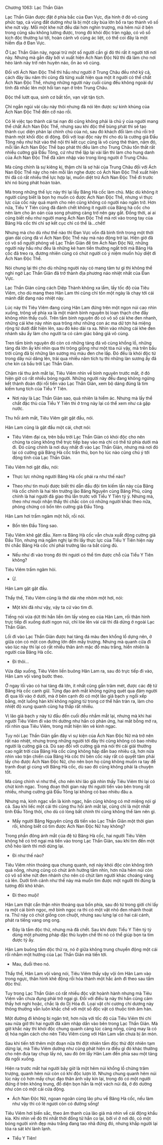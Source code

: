 




Chương 1063: Lạc Thần Giản


Lạc Thần Giản được đặt ở phía bắc của Đan Vực, địa hình ở đó vô cùng phức tạp, cả vùng đất dường như là bị một cây búa lớn bổ ra tạo thành vô số khe nứt vậy. Mỗi một khe nứt đều dài hơn nghìn trượng, mà hẽm núi ở bên trong cũng sâu không lường được, trong đó khói độc tràn ngập, có vô số kịch độc thường lui tới, hoàn cảnh vô cùng ác liệt, có thể coi đây là một hiểm địa ở Đan Vực.

Ở Lạc Thần Giản này, ngoại trừ một số người cần gì đó thì rất ít người tới nơi này. Nhưng mà gần đây bởi vì xuất hiện Ách Nan Độc Nữ thì đã làm cho nơi hẻo lánh này trở nên huyên náo, ồn ào vô cùng.

Đối với Ách Nan Độc Thể thì hầu như người ở Trung Châu đều nhớ kỹ cả, cách đây lâu năm thì cũng đã từng xuất hiện qua một ít người có thể chất Ách Nan Độc Thể, nhưng những người này cuối cùng đều không ngoài dự tính đã nhấc lên một hồi tan nạn ở trên Trung Châu.

Độc thể lướt qua, sinh cơ bất tồn, vạn vật tận tịch.

Chỉ ngắn ngủi vài câu này thôi nhưng đã nói lên được sự kinh khủng của Ách Nan Độc Thể đến cỡ nào rồi.

Có lẽ việc tạo thành cái tai nạn đó cũng không phải là chủ ý của người mang thể chất Ách Nan Độc Thể, nhưng sau khi độc thể bùng phát thì sẽ tạo thành cục diện phản lại chính chủ của nó, sau đó khách đổi làm chủ rồi trở thành một khối độc di động. Đối với loại độc này thì cho dù là cường giả Đấu Tông nếu như hút vào thể nội thì kết cục cũng là vô cùng thê thảm, năm đó, mỗi lần Ách Nan Độc Thể bạo phát thì đều làm cho Trung Châu tổn thất rất nhiều cường giả Đấu Tông, cứ như thế lặp lại vài lần thì làm cho hung danh của Ách Nan Độc Thể đã xâm nhập vào trong lòng người ở Trung Châu.

Mà cũng chính là sự kiêng kị, thậm chí là sợ hãi của Trung Châu đối với Ách Nan Độc Thể này cho nên mỗi lần nghe được có Ách Nan Độc Thể xuất hiện thì đã có rất nhiều thế lực hợp lại, muốn diệt trừ Ách Nan Độc Thể đi trước khi nó bùng phát hoàn toàn.

Mà trong những thế lực này thì lại lấy Băng Hà cốc làm chủ. Mặc dù không ít người cũng biết là bọn họ muốn có được Ách Nan Độc Thể, nhưng vì thực lực của cốc này quá mạnh cho nên cũng không có người nào ngăn trở. Hơn nữa, Tiểu Y Tiên cũng đã đánh chết không ít người của Băng hà cốc cho nên làm cho ân oán của song phương càng trở nên gay gắt. Đồng thời, ai ai cũng biết nếu như người mang Ách Nan Độc Thể mà rơi vào trong tay của Băng Hà cốc thì chỉ sợ kết cục chỉ có thể là…chết!

Nhưng mà cho dù như thế nào thì Đan Vực vốn đã bình tĩnh trong một thời gian dài cũng đã vì Ách Nan Độc Thể này mà náo động trở lại. Hiện giờ đã có vô số người phóng về Lạc Thần Giản để tìm Ách Nan Độc Nữ, những người này hầu như đều là những kẻ ham tiền thưởng ngất trời mà Băng Hà cốc đã treo ra, đương nhiên cũng có chút người có ý niệm muốn hủy diệt đi Ách Nan Độc Thể.

Nói chung lại thì cho dù những người này có mang tâm tư gì thì không thể nghi ngờ Lạc Thần Giản đã trở thành địa phương náo nhiệt nhất của Đan Vực.

Lạc Thần Giản cũng cách Diệp Thành không xa lắm, lấy tốc độ của Tiêu Viêm, cho dù mang theo Hân Lam thì cũng chỉ tốn một ngày là chạy tới cái mảnh đất đang náo nhiệt này.

Lúc này thì Tiêu Viêm đang cùng Hân Lam đứng trên một ngọn núi cao nhìn xuống, trông về phía xa là một mảnh bình nguyên bị loạn thạch che đầy không nhìn thấy cuối. Trên tấm bình nguyên đó có vô số cái khe đen nhanh, những cái khe này nhìn qua trông như những con ác ma dữ tợn há miệng rộng từ dưới đất hiện lên, sau đó kéo dài ra xa. Nhìn vào những cái khe đen nhánh sâu ấy làm cho người ta có cảm giác băng giá vô cùng.

Tren tấm bình nguyên đó còn có những tảng đá vô cùng khổng lồ, những tảng đá lớn ấy khi nhìn qua thì trông giống như một tòa núi vậy, mà trên bầu trời cũng đã bị những làn sương mù màu đen che lấp. Đó đều là khói độc từ trong dãy núi dâng lên, trải qua nhiều năm tích tụ thì những làn sương ấy đã che kín cả bầu trời Lạc Thần Giản.

Chậm rãi thu ánh mắt lại, Tiêu Viêm nhìn về bình nguyên trước mắt, ở đó hiện giờ có rất nhiều bóng người. Những người này đều đang không ngừng kết thành đoàn đội rồi tiến vào Lạc Thần Giản, xem bộ dáng đúng là tìm kiếm tung tích của Tiểu Y Tiên.

- Nơi này là Lạc Thần Giản sao, quả nhiên là hiểm ác. Nhưng mà lấy thể chất đặc thù của Tiểu Y Tiên thì ở trng này lại có thể xem như cá gặp nước.

Thu hồi ánh mắt, Tiêu Viêm gật gật đầu, nói.

Hân Lam cũng là gật đầu một cái, chợt nói:

- Tiêu Viêm đại ca, trên bầu trời Lạc Thần Giản có khói độc cho nên chúng ta cũng không thể trực tiếp bay vào mà chỉ có thể từ phía dưới mà đi. Đó cũng chính là nơi duy nhất đi vào Lạc Thần Giản, nhưng mà nơi đó lại có cường giả Băng Hà cốc trấn thủ, bọn họ lúc nào cũng chú ý tới động tĩnh của Lạc Thần Giản.

Tiêu Viêm hơi gật đầu, nói:

- Thực lực những người Băng Hà cốc phái ra như thế nào?

- Theo như tin muội được biết thì dẫn đầu đội tìm kiếm lần này của Băng Hà cốc chính là hai tên trưởng lão Băng Nguyên cùng Băng Phù, cũng chính là hai người đã giao thủ lần trước với Tiểu Y Tiên tỷ ỷ. Nhưng mà, theo như muội nhận thấy thì chắc còn có những người khác theo nữa, phỏng chừng có bốn tên cường giả Đấu Tông.

Hân Lam hơi trầm ngâm một hồi, rồi nói.

- Bốn tên Đấu Tông sao.

Tiêu Viêm khẽ gật đầu. Xem ra Băng Hà cốc vẫn chưa xuất động cường giả Đấu Tôn, nhưng mà ngẫm nghị lại thì lấy thực lực của Tiểu Y Tiên hiện này thì chắc Băng Hà cốc chỉ phái trưởng lão ra bắt cũng đủ.

- Nếu như đi vào trong đó thì ngươi có thể tìm được chỗ của Tiểu Y Tiên không?

Tiêu Viêm trầm ngâm hỏi.

- Ừ.

Hân Lam gật gật đầu.

Thấy thế, Tiêu Viêm cũng là thở dài nhẹ nhõm một hơi, nói:

- Một khi đã như vậy, vậy ta cứ vào tìm đi.

Tiếng nói vừa dứt thì hắn liền ôm lấy vòng eo của Hân Lam, rồi thân hình trực tiếp đi xuống dưới ngọn núi, chỉ lóe lên vài cái thì đã dừng ở ngoài Lạc Thần Giản.

Lối đi vào Lạc Thần Giản được hai tảng đá màu đen khổng lồ dựng nên, ở giữa còn có một con đường lớn đến mấy trượng. Nhưng mà quanh cửa đi vào lúc này thì lại có rất nhiều thân ảnh mặc đồ màu trắng, hiển nhiên là người của Băng Hà cốc.

- Đi thôi…

Vừa đáp xuống, Tiêu Viêm liền buông Hân Lam ra, sau đó trực tiếp đi vào, Hân Lam vội vàng bước theo.

Ở ngay lối vào có hai tảng đá lớn, ít nhất cũng gần trăm mét, được các đệ tử Băng Hà cốc canh giữ. Từng đạo ánh mắt không ngừng quét qua đám người đi qua lối vào ở dưới, mà ở bên cạnh đó có một lão giả bạch y ngồi xếp bằng, một luồng hàn khí không ngừng từ trong cơ thể hắn tràn ra, làm cho nhiệt độ xung quanh cũng hạ thấp rất nhiều.

Vị lão giả bạch y này từ đầu đến cuối đều nhắm mắt lại, nhưng mà khi hai người Tiêu Viêm đi vào thì dường như hắn có phản ứng, hai mắt bỗng mở ra, rồi nhìn qua Tiêu Viêm, trong mắt hiện lên vẻ kinh ngạc.

Tuy nói Lạc Thần Giản gần đây vì sự kiện của Ách Nan Độc Nữ mà trở nên rất náo nhiệt, nhưng trong những người tới đây thì cũng không có bao nhiêu người là cường giả cả. Dù sao đối với cường giả mà nói thì cái giải thưởng cao ngất trời của Băng Hà cốc cũng không hấp dẫn bao nhiêu cả, hơn nữa nhìn vào trận chiến của Băng Hà cốc thì bên cốc này rất có quyết tâm phải lấy cho được Ách Nan Độc Nữ, cho nên bọn họ cũng không muốn ra tay để tranh đoạt gì cùng với Băng Hà cốc, dù sao đó cũng không phải là chuyện tốt.

Mà cũng chính vì như thế, cho nên khi lão giả nhìn thấy Tiêu Viêm thì lại có chút kinh ngạc. Trong đoạn thời gian này thì người tiến vào bên trong rất nhiều, nhưng cường giả Đấu Tông lại không có bao nhiêu đâu a.

Nhưng mà, kinh ngạc vẫn là kinh ngạc, hắn cũng không có mở miệng nói gì cả. Sau khi liếc một cái thì cũng thu hồi ánh mắt lại, cũng chỉ là một nhất tinh Đấu Tông thôi, cho dù có lòng bất chính thì cũng không thể làm nên gì.

- Mấy người Băng Nguyên cũng đã tiến vào Lạc Thần Giản một thời gian rồi, không biết có tìm được Ách Nan Độc Nữ hay không?

Trong phần đông ánh mắt của đệ tử Băng Hà cốc, hai người Tiêu Viêm không hề có trở ngại mà tiến vào trong Lạc Thần Giản, sau khi tìm đến một chỗ hẻo lánh thì mới dừng lại.

- Đi như thế nào?

Tiêu Viêm nhìn thoáng qua chung quanh, nơi này khói độc còn không tính quá nồng, nhưng cũng có chút ảnh hưởng tầm nhìn, hơn nữa hẽm núi còn có vô số khe nứt đen nhánh cho nên có chút làm người khác choáng váng cả lên. Dưới tình cảnh như thế này mà muốn tìm được một người thì đúng là tương đối khó khăn.

- Đi theo muội!

Hân Lam thật cẩn thận nhìn thoáng qua bốn phía, sau đó từ trong giới chỉ lấy ra một cái bình ngọc, mở bình ngọc ra thì có một vật nhỏ đen nhánh thoát ra. Thứ này có chút giống con chuột, nhưng sau lưng lại có hai cái cánh, phát ra tiếng vang ong ong.

- Đây là tầm độc thử, nhưng mà đã chết. Sau khi được Tiểu Y Tiên tỷ tỷ dùng một phương pháp đặc thù luyện chế thì nó có thể giúp bọn ta tìm được tỷ ấy.

Hân Lam buông tầm độc thử ra, nó ở giữa không trung chuyển động một cái rồi nhằm một hướng của Lạc Thần Giản mà tiến tới.

- Mau, đuổi theo nó.

Thấy thế, Hân Lam vội vàng nói, Tiêu Viêm thấy vậy vội ôm Hân Lam vào trong ngực, thân hình khẽ động rồi hóa thành một hắc ảnh đi theo sau tầm độc thử.

Tuy trong Lạc Thần Giản có rất nhiều độc vật hoành hành nhưng mà Tiêu Viêm vẫn chưa đụng phải trở ngại gì. Đối với điều lạ này thì hắn cũng cảm thấy hơi nghi hoặc, chắc là do Dị Hỏa đi. Loại vật chí cương chí dương này thông thường vẫn luôn khắc chế với một số độc vật có thuộc tính âm hàn.

Một đường đi không bị ngăn trở, hơn nữa với tốc độ của Tiêu Viêm thì chỉ sau nửa giờ thì hai người đã xâm nhập dần vào bên trong Lạc Thần Giản. Mà giờ khắc này thì khói độc chung quanh càng lúc càng nồng, cũng may là có dị hỏa ngăn cách cho nên Tiêu Viêm cùng với Hân Lam vẫn chưa bị ăn mòn.

Sau khi tiến tới thêm một đoạn nữa thì đột nhiên tầm độc thử đột nhiên tạm dừng lại, mà Tiêu Viêm dường như cũng phát hiện ra điều gì đó khác thường cho nên đưa tay chụp lấy nó, sau đó ôm lấy Hân Lam đến phía sau một tảng đá ngồi xuống.

Hiện ra trước mắt hai người bây giờ là một hẽm núi khổng lồ chừng trăm trượng, quanh hẽm núi còn có khí độc lượn lờ. Nhưng chung quanh hẽm núi lúc này có hơn mấy chục đạo thân ảnh vây kín lại, trong đó có một người đứng ở trên không trung, đố diện bọn hắn là một vách núi đá, ở đó dường như còn có một cái cửa động.

- Ách Nan Độc Nữ, ngoan ngoãn cùng lão phu về Băng Hà cốc, nếu làm như vậy thì có lẽ ngươi còn có đường sống!

Tiêu Viêm hơi biến sắc, theo âm thanh của lão giả mà nhìn về cái động khẩu kia. Khi nhìn về đó thì nhất thời đồng tử hắn co lại, bởi vì ở nơi đó, có một bóng người xinh đẹp màu trắng đang tao nhã đứng đó, nhưng khắp người lại tỏa ra sát khí lành lạnh.

- Tiểu Y Tiên!




